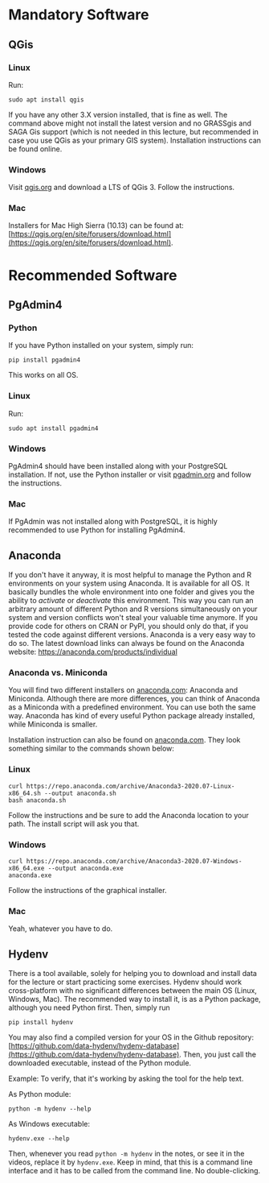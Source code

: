 # Mandatory Software

## QGis

### Linux

Run:

```
sudo apt install qgis
```

If you have any other 3.X version installed, that is fine as well. The command
above might not install the latest version and no GRASSgis and SAGA Gis support (which is not needed in this lecture, but recommended in case you use QGis as your primary GIS system).
Installation instructions can be found online.

### Windows
Visit [qgis.org](https://qgis.org) and download a LTS of QGis 3.
Follow the instructions.

### Mac

Installers for Mac High Sierra (10.13) can be found at: [https://qgis.org/en/site/forusers/download.html](https://qgis.org/en/site/forusers/download.html).

# Recommended Software

## PgAdmin4

### Python

If you have Python installed on your system, simply run:

```
pip install pgadmin4
```
This works on all OS.

### Linux

Run:
```
sudo apt install pgadmin4
```

### Windows

PgAdmin4 should have been installed along with your PostgreSQL installation.
If not, use the Python installer or visit [pgadmin.org](https://pgadmin.org) and follow the instructions.

### Mac

If PgAdmin was not installed along with PostgreSQL, it is highly recommended to
use Python for installing PgAdmin4.


## Anaconda

If you don't have it anyway, it is most helpful to manage the Python and R
environments on your system using Anaconda. It is available for all OS.
It basically bundles the whole environment into one folder and gives you the
ability to *activate* or *deactivate* this environment. This way you can run
an arbitrary amount of different Python and R versions simultaneously on your
system and version conflicts won't steal your valuable time anymore.
If you provide code for others on CRAN or PyPI, you should only do that, if you
tested the code against different versions. Anaconda is a very easy way to do
so.
The latest download links can always be found on the Anaconda website:
https://anaconda.com/products/individual

### Anaconda vs. Miniconda

You will find two different installers on [anaconda.com](https://anaconda.com):
Anaconda and Miniconda. Although there are more differences, you can think of
Anaconda as a Miniconda with a predefined environment. You can use both the same
way. Anaconda has kind of every useful Python package already installed, while
Miniconda is smaller.

Installation instruction can also be found on [anaconda.com](https://anaconda.com).
They look something similar to the commands shown below:

### Linux

```
curl https://repo.anaconda.com/archive/Anaconda3-2020.07-Linux-x86_64.sh --output anaconda.sh
bash anaconda.sh
```

Follow the instructions and be sure to add the Anaconda location to your path.
The install script will ask you that.

### Windows

```
curl https://repo.anaconda.com/archive/Anaconda3-2020.07-Windows-x86_64.exe --output anaconda.exe
anaconda.exe
```

Follow the instructions of the graphical installer.

### Mac

Yeah, whatever you have to do.

## Hydenv

There is a tool available, solely for helping you to download and install data
for the lecture or start practicing some exercises.
Hydenv should work cross-platform with no significant differences between the
main OS (Linux, Windows, Mac). The recommended way to install it, is as a
Python package, although you need Python first. Then, simply run

```
pip install hydenv
```

You may also find a compiled version for your OS in the Github repository:
[https://github.com/data-hydenv/hydenv-database](https://github.com/data-hydenv/hydenv-database).
Then, you just call the downloaded executable, instead of the Python module.

Example:
To verify, that it's working by asking the tool for the help text.

As Python module:
```
python -m hydenv --help
```

As Windows executable:

```
hydenv.exe --help
```

Then, whenever you read `python -m hydenv` in the notes, or see it in the videos,
replace it by `hydenv.exe`.
Keep in mind, that this is a command line interface and it has to be called from
the command line. No double-clicking.
